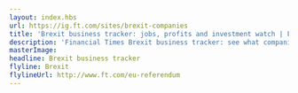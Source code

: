 ```yaml
---
layout: index.hbs
url: https://ig.ft.com/sites/brexit-companies
title: 'Brexit business tracker: jobs, profits and investment watch | FT.com'
description: 'Financial Times Brexit business tracker: see what companies have been affected so far'
masterImage: 
headline: Brexit business tracker
flyline: Brexit
flylineUrl: http://www.ft.com/eu-referendum
---
```

